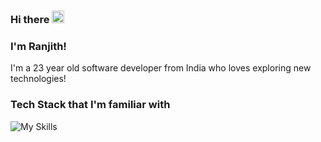 ### Hi there <img src="https://user-images.githubusercontent.com/42378118/110234147-e3259600-7f4e-11eb-95be-0c4047144dea.gif" width="20">
### I'm Ranjith!

<p>I'm a 23 year old software developer from India who loves exploring new technologies!</p>

### Tech Stack that I'm familiar with
![My Skills](https://go-skill-icons.vercel.app/api/icons?i=react,ts,mui,html,css,nodejs,express,java,spring,pnpm,postgresql,git,githubactions,playwright)

